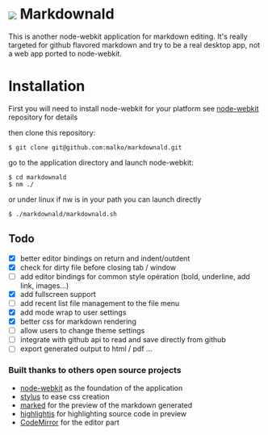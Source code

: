 # <img src="https://raw.github.com/malko/markdownald/master/markdownald.png" valign="middle"/> Markdownald
This is another node-webkit application for markdown editing.
It's really targeted for github flavored markdown and try to be a real desktop app, not a web app ported to node-webkit.

# Installation
First you will need to install node-webkit for your platform see [node-webkit](https://github.com/rogerwang/node-webkit) repository for details

then clone this repository:
```
$ git clone git@github.com:malko/markdownald.git
```

go to the application directory and launch node-webkit:
```
$ cd markdownald
$ nm ./
```
or under linux if nw is in your path you can launch directly 
```
$ ./markdownald/markdownald.sh
```

## Todo
- [x] better editor bindings on return and indent/outdent
- [x] check for dirty file before closing tab / window
- [ ] add editor bindings for common style opération (bold, underline, add link, images...)
- [x] add fullscreen support
- [ ] add recent list file management to the file menu
- [x] add mode wrap to user settings
- [x] better css for markdown rendering
- [ ] allow users to change theme settings
- [ ] integrate with github api to read and save directly from github
- [ ] export generated output to html / pdf ...

### Built thanks to others open source projects
- [node-webkit](https://github.com/rogerwang/node-webkit) as the foundation of the application
- [stylus](http://learnboost.github.io/stylus/) to ease css creation
- [marked](https://github.com/chjj/marked) for the preview of the markdown generated
- [highlightjs](https://github.com/isagalaev/highlight.js) for highlighting source code in preview
- [CodeMirror](http://codemirror.net/) for the editor part
